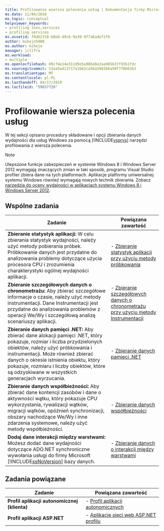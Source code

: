 ```yaml
---
title: Profilowanie wiersza polecenia usług | Dokumentacja firmy Microsoft
ms.date: 11/04/2016
ms.topic: conceptual
helpviewer_keywords:
- profiling toos,services
- profiling services
ms.assetid: f0d62318-b0e8-49c6-9a30-9f7a6adef2f6
author: mikejo5000
ms.author: mikejo
manager: jillfra
ms.workload:
- multiple
ms.openlocfilehash: 09cf4e14e311d9e5e80b48e2aa905637f93b1fdc
ms.sourcegitcommit: 53aa5a413717a1b62ca56a5983b6a50f7f0663b3
ms.translationtype: MT
ms.contentlocale: pl-PL
ms.lasthandoff: 04/17/2019
ms.locfileid: "59657720"
---
```

# <a name="command-line-profiling-of-services"></a>Profilowanie wiersza polecenia usług
W tej sekcji opisano procedury składowane i opcji zbierania danych wydajności dla usług Windows za pomocą [!INCLUDE[vsprvs](../code-quality/includes/vsprvs_md.md)] narzędzi profilowania z wiersza polecenia.

> [!NOTE]
>  Ulepszone funkcje zabezpieczeń w systemie Windows 8 i Windows Server 2012 wymagają znaczących zmian w taki sposób, programu Visual Studio profiler zbiera dane na tych platformach. Aplikacje platformy uniwersalnej systemu Windows również wymagają nowych technik zbierania. Zobacz [narzędzia do oceny wydajności w aplikacjach systemu Windows 8 i Windows Server 2012](../profiling/performance-tools-on-windows-8-and-windows-server-2012-applications.md).

## <a name="common-tasks"></a>Wspólne zadania

| Zadanie | Powiązana zawartość |
| - | - |
| **Zbieranie statystyk aplikacji:** W celu zbierania statystyk wydajności, należy użyć metody pobierania próbek. Próbkowanie danych jest przydatne do analizowania problemy dotyczące użycia procesora CPU i zrozumienia charakterystyki ogólnej wydajności aplikacji. | -   [Zbieranie statystyk aplikacji przy użyciu metody próbkowania](../profiling/collecting-application-statistics-for-services-by-using-the-profiler-sampling-method.md) |
| **Zbieranie szczegółowych danych o chronometrażu:** Aby zbierać szczegółowe informacje o czasie, należy użyć metody instrumentacji. Dane Instrumentacji jest przydatne do analizowania problemów z operacji We/Wy i szczegółową analizę scenariuszy aplikacji. | -   [Zbieranie szczegółowych danych o chronometrażu przy użyciu metody Instrumentacji](../profiling/collecting-detailed-timing-data-for-services-by-using-the-instrumentation-method.md) |
| **Zbieranie danych pamięci .NET:** Aby zbierać dane alokacji pamięci .NET, który pokazuje, rozmiar i liczba przydzielonych obiektów, należy użyć próbkowania i instrumentacji. Może również zbierać danych o okresie istnienia obiektu, który pokazuje, rozmiaru i liczby obiektów, które są odzyskiwane w wszystkich generacjach wyrzucania. | -   [Zbieranie danych pamięci .NET](../profiling/collecting-memory-data-from-dotnet-framework-services-by-using-the-profiler-command-line.md) |
| **Zbieranie danych współbieżności:** Aby zbierać dane kontencji zasobów i dane o aktywności wątku, który pokazuje CPU wykorzystania, rywalizacji wątków, migracji wątków, opóźnień synchronizacji, obszary nachodzące We/Wy i inne zdarzenia systemowe, należy użyć metody współbieżności. | -   [Zbieranie danych współbieżności](../profiling/collecting-concurrency-data-for-a-service-by-using-the-profiler-command-line.md) |
| **Dodaj dane interakcji między warstwami:** Możesz dodać dane wydajności dotyczące ADO.NET synchroniczne wywołania usługi do firmy Microsoft [!INCLUDE[ssNoVersion](../data-tools/includes/ssnoversion_md.md)] bazy danych. | -   [Zbieranie danych o interakcji między warstwami](../profiling/adding-tier-interaction-data-from-the-command-line.md) |

## <a name="related-tasks"></a>Zadania powiązane

|Zadanie|Powiązana zawartość|
|----------|---------------------|
|**Profil aplikacji autonomicznej (klienta)**|-   [Profil aplikacji autonomicznych](../profiling/command-line-profiling-of-stand-alone-applications.md)|
|**Profil aplikacji ASP.NET**|-   [Aplikacje sieci web ASP.NET profilu](../profiling/command-line-profiling-of-aspnet-web-applications.md)|